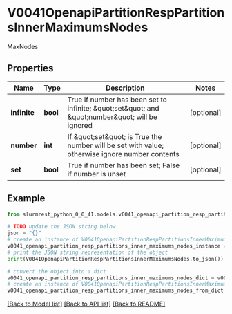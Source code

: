 # V0041OpenapiPartitionRespPartitionsInnerMaximumsNodes

MaxNodes

## Properties

Name | Type | Description | Notes
------------ | ------------- | ------------- | -------------
**infinite** | **bool** | True if number has been set to infinite; \&quot;set\&quot; and \&quot;number\&quot; will be ignored | [optional] 
**number** | **int** | If \&quot;set\&quot; is True the number will be set with value; otherwise ignore number contents | [optional] 
**set** | **bool** | True if number has been set; False if number is unset | [optional] 

## Example

```python
from slurmrest_python_0_0_41.models.v0041_openapi_partition_resp_partitions_inner_maximums_nodes import V0041OpenapiPartitionRespPartitionsInnerMaximumsNodes

# TODO update the JSON string below
json = "{}"
# create an instance of V0041OpenapiPartitionRespPartitionsInnerMaximumsNodes from a JSON string
v0041_openapi_partition_resp_partitions_inner_maximums_nodes_instance = V0041OpenapiPartitionRespPartitionsInnerMaximumsNodes.from_json(json)
# print the JSON string representation of the object
print(V0041OpenapiPartitionRespPartitionsInnerMaximumsNodes.to_json())

# convert the object into a dict
v0041_openapi_partition_resp_partitions_inner_maximums_nodes_dict = v0041_openapi_partition_resp_partitions_inner_maximums_nodes_instance.to_dict()
# create an instance of V0041OpenapiPartitionRespPartitionsInnerMaximumsNodes from a dict
v0041_openapi_partition_resp_partitions_inner_maximums_nodes_from_dict = V0041OpenapiPartitionRespPartitionsInnerMaximumsNodes.from_dict(v0041_openapi_partition_resp_partitions_inner_maximums_nodes_dict)
```
[[Back to Model list]](../README.md#documentation-for-models) [[Back to API list]](../README.md#documentation-for-api-endpoints) [[Back to README]](../README.md)


